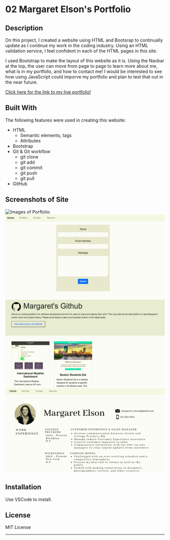 # 02 Margaret Elson's Portfolio

## Description

On this project, I created a website using HTML and Bootsrap to continually update as I continue my work in the coding industry. Using an HTML validation service, I feel confident in each of the HTML pages in this site. 

I used Bootstrap to make the layout of this website as it is. Using the Navbar at the top, the user can move from page to page to learn more about me, what is in my portfolio, and how to contact me! I would be interested to see how using JavaScript could imporve my portfolio and plan to test that out in the near future.

[Click here for the link to my live portfolio!](https://margaretelson.github.io/Portfolio/)

## Built With

The following features were used in creating this website:
* HTML
  * Semantic elements, tags
  * Attributes
* Bootstrap
* Git & Git workflow
  * git clone
  * git add
  * git commit
  * git push
  * git pull
* GitHub

## Screenshots of Site

![Images of Porftolio](../public/img/home.png)
![Images of Porftolio](./public/img/contact.png)
![Images of Porftolio](./public/img/portfolio.png)
![Images of Porftolio](./public/img/resume.png)

## Installation

Use VSCode to install.


## License

MIT License

- - -
